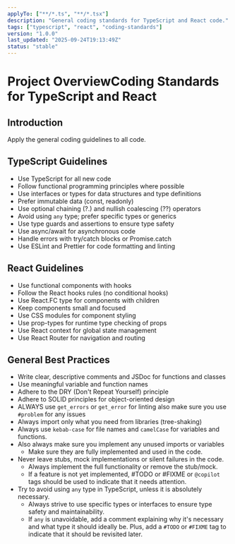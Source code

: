 ```yaml
---
applyTo: ["**/*.ts", "**/*.tsx"]
description: "General coding standards for TypeScript and React code."
tags: ["typescript", "react", "coding-standards"]
version: "1.0.0"
last_updated: "2025-09-24T19:13:49Z"
status: "stable"
---
```

# Project OverviewCoding Standards for TypeScript and React

## Introduction
Apply the general coding guidelines to all code.

## TypeScript Guidelines

- Use TypeScript for all new code
- Follow functional programming principles where possible
- Use interfaces or types for data structures and type definitions
- Prefer immutable data (const, readonly)
- Use optional chaining (?.) and nullish coalescing (??) operators
- Avoid using `any` type; prefer specific types or generics
- Use type guards and assertions to ensure type safety
- Use async/await for asynchronous code
- Handle errors with try/catch blocks or Promise.catch
- Use ESLint and Prettier for code formatting and linting

## React Guidelines

- Use functional components with hooks
- Follow the React hooks rules (no conditional hooks)
- Use React.FC type for components with children
- Keep components small and focused
- Use CSS modules for component styling
- Use prop-types for runtime type checking of props
- Use React context for global state management
- Use React Router for navigation and routing

## General Best Practices

- Write clear, descriptive comments and JSDoc for functions and classes
- Use meaningful variable and function names
- Adhere to the DRY (Don't Repeat Yourself) principle
- Adhere to SOLID principles for object-oriented design
- ALWAYS use `get_errors` or `get_error` for linting also make sure you use `#problem` for any issues
- Always import only what you need from libraries (tree-shaking)
- Always use `kebab-case` for file names and `camelCase` for variables and functions.
- Also always make sure you implement any unused imports or variables
  - Make sure they are fully implemented and used in the code.
- Never leave stubs, mock implementations or silent failures in the code.
  - Always implement the full functionality or remove the stub/mock.
  - If a feature is not yet implemented, #TODO or #FIXME or `@copilot` tags should be used to indicate that it needs attention.
- Try to avoid using `any` type in TypeScript, unless it is absolutely necessary.
  - Always strive to use specific types or interfaces to ensure type safety and maintainability.
  - If `any` is unavoidable, add a comment explaining why it's necessary and what type it should ideally be. Plus, add a `#TODO` or `#FIXME` tag to indicate that it should be revisited later.
